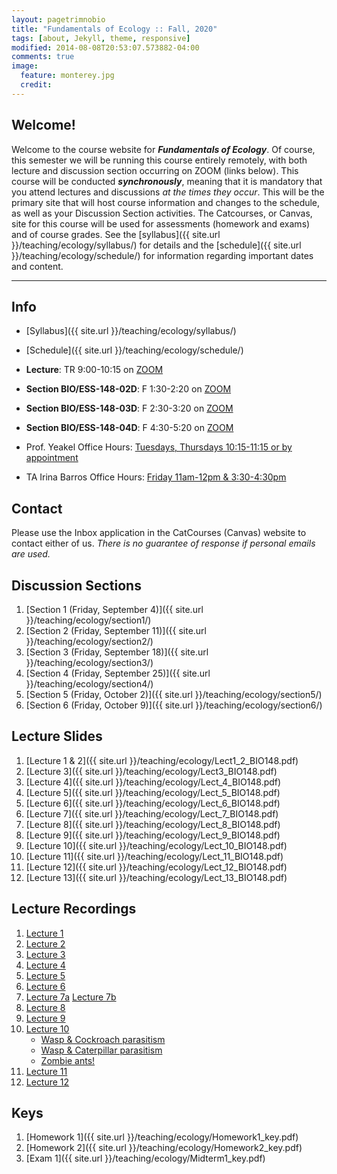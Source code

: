 ```yaml
---
layout: pagetrimnobio
title: "Fundamentals of Ecology :: Fall, 2020"
tags: [about, Jekyll, theme, responsive]
modified: 2014-08-08T20:53:07.573882-04:00
comments: true
image:
  feature: monterey.jpg
  credit:
---
```


## Welcome!
Welcome to the course website for ***Fundamentals of Ecology***. Of course, this semester we will be running this course entirely remotely, with both lecture and discussion section occurring on ZOOM (links below). This course will be conducted ***synchronously***, meaning that it is mandatory that you attend lectures and discussions *at the times they occur*. This will be the primary site that will host course information and changes to the schedule, as well as your Discussion Section activities. The Catcourses, or Canvas, site for this course will be used for assessments (homework and exams) and of course grades. See the [syllabus]({{ site.url }}/teaching/ecology/syllabus/) for details and the [schedule]({{ site.url }}/teaching/ecology/schedule/) for information regarding important dates and content.

---

## Info
*	[Syllabus]({{ site.url }}/teaching/ecology/syllabus/)  
* [Schedule]({{ site.url }}/teaching/ecology/schedule/)  

*	**Lecture**: TR 9:00-10:15 on [ZOOM](https://ucmerced.zoom.us/j/93141102627?pwd=ajgrVjYrZzJQcUhrV05kalJ1WFRVQT09)  
*	**Section BIO/ESS-148-02D**: F 1:30-2:20 on [ZOOM](https://ucmerced.zoom.us/j/96261126746?pwd=ZmxqZW1EdktNSGZhYXhkSmdONnZOZz09)  
*	**Section BIO/ESS-148-03D**: F 2:30-3:20 on [ZOOM](https://ucmerced.zoom.us/j/91856105994?pwd=OUVmaGtDMU8yKzZRVmRMNXhVS2R3Zz09)  
*	**Section BIO/ESS-148-04D**: F 4:30-5:20 on [ZOOM](https://ucmerced.zoom.us/j/92269177977?pwd=aDhMcUs4MS9YSnQ0TXMyVUlMTThOZz09)  


*	Prof. Yeakel Office Hours: [Tuesdays, Thursdays 10:15-11:15 or by appointment](https://ucmerced.zoom.us/j/93141102627?pwd=ajgrVjYrZzJQcUhrV05kalJ1WFRVQT09)  
*	TA Irina Barros Office Hours: [Friday 11am-12pm & 3:30-4:30pm](https://ucmerced.zoom.us/j/6953954982?pwd=dlhtWHliVWV4SW1BU1A5ZmxqdStqQT09)  

## Contact
Please use the Inbox application in the CatCourses (Canvas) website to contact either of us. *There is no guarantee of response if personal emails are used.*

## Discussion Sections
1. [Section 1 (Friday, September 4)]({{ site.url }}/teaching/ecology/section1/)  
2. [Section 2 (Friday, September 11)]({{ site.url }}/teaching/ecology/section2/)  
3. [Section 3 (Friday, September 18)]({{ site.url }}/teaching/ecology/section3/)  
4. [Section 4 (Friday, September 25)]({{ site.url }}/teaching/ecology/section4/)  
5. [Section 5 (Friday, October 2)]({{ site.url }}/teaching/ecology/section5/)  
6. [Section 6 (Friday, October 9)]({{ site.url }}/teaching/ecology/section6/)  


## Lecture Slides
1. [Lecture 1 & 2]({{ site.url }}/teaching/ecology/Lect1_2_BIO148.pdf)  
2. [Lecture 3]({{ site.url }}/teaching/ecology/Lect3_BIO148.pdf)
2. [Lecture 4]({{ site.url }}/teaching/ecology/Lect_4_BIO148.pdf)
2. [Lecture 5]({{ site.url }}/teaching/ecology/Lect_5_BIO148.pdf)
2. [Lecture 6]({{ site.url }}/teaching/ecology/Lect_6_BIO148.pdf)
2. [Lecture 7]({{ site.url }}/teaching/ecology/Lect_7_BIO148.pdf)
2. [Lecture 8]({{ site.url }}/teaching/ecology/Lect_8_BIO148.pdf)
2. [Lecture 9]({{ site.url }}/teaching/ecology/Lect_9_BIO148.pdf)
2. [Lecture 10]({{ site.url }}/teaching/ecology/Lect_10_BIO148.pdf)
2. [Lecture 11]({{ site.url }}/teaching/ecology/Lect_11_BIO148.pdf)
2. [Lecture 12]({{ site.url }}/teaching/ecology/Lect_12_BIO148.pdf)
2. [Lecture 13]({{ site.url }}/teaching/ecology/Lect_13_BIO148.pdf)




## Lecture Recordings
1. [Lecture 1](https://ucmerced.box.com/s/xhbud7bj8maok0oj99evyl2t4l4pujjm)
2. [Lecture 2](https://ucmerced.box.com/s/pf7iikfpren4hi7kowulmq74s4re1z9o)
3. [Lecture 3](https://ucmerced.box.com/s/my7xv1ixn30ksu2v3icvzbhjjvhf3hwd)
4. [Lecture 4](https://ucmerced.box.com/s/m234fatsoeasn9hjyt9r4t4twnarisan)
5. [Lecture 5](https://ucmerced.box.com/s/zhmykfsd0n03lgr28vly4pc9ho7mmaog)
6. [Lecture 6](https://ucmerced.box.com/s/dv5b0dpav4cbz5vpt08oykxn0f1mkd6a)
7. [Lecture 7a](https://ucmerced.box.com/s/jlf9tqbqhwhdo4lh01e1bpzt0lp4ys5y) [Lecture 7b](https://ucmerced.box.com/s/vyeeklvmm4lu0mkkm9wad0qu0l8f81xb)
8. [Lecture 8](https://ucmerced.box.com/s/si2dto0c82pc7wn63w2491azx8dwg0ie)
9. [Lecture 9](https://ucmerced.box.com/s/pnoskivlmybxf06pq1vd9f1gb2b7mgf9)
10. [Lecture 10](https://ucmerced.box.com/s/suj62sd5tc95jyexdl6zqlc78kun738b)
    * [Wasp & Cockroach parasitism](https://ucmerced.box.com/s/qebmd9v6bror3i9x7up8ia5z91d992h4)
    * [Wasp & Caterpillar parasitism](https://ucmerced.box.com/s/3x6wap7kjf257h0sscvdudhhl93r5qlc)
    * [Zombie ants!](https://ucmerced.box.com/s/cqvgwgcq758jwpwwjz9n7hh210rt6uwr)
11. [Lecture 11](https://ucmerced.box.com/s/nmssh70dxkdbvcf253q3nteph85lc2ci)
11. [Lecture 12](https://ucmerced.box.com/s/tadek8nrd0hvqinsunehyocjjk6s0z0c)


## Keys
1. [Homework 1]({{ site.url }}/teaching/ecology/Homework1_key.pdf)
2. [Homework 2]({{ site.url }}/teaching/ecology/Homework2_key.pdf)
3. [Exam 1]({{ site.url }}/teaching/ecology/Midterm1_key.pdf)

<!---
<hr>

*Exam II*: Lecture notes; Book chapters 7, 8, and 10; Section readings

### Discussion section materials
* Week 2 Reading: [Excerpts from A Sand County Almanac](http://jdyeakel.github.io/teaching/ecology/papers/Leopold_Excerpts.pdf)
* Week 3 Reading: [The Naturalist by Barry Lopez](http://jdyeakel.github.io/teaching/ecology/papers/Lopez_TheNaturalist.pdf)
* Week 4: [Discussion Questions](http://jdyeakel.github.io/teaching/ecology/guide_09_13.pdf)
* Week 5: [Allometry](http://jdyeakel.github.io/teaching/ecology/papers/Allometry.pdf)
* Week 6: [Parasite Life History](http://jdyeakel.github.io/teaching/ecology/papers/Kochin_ParasiteEvolution.pdf)
* Week 7: [Optimal Foraging Theory](http://jdyeakel.github.io/teaching/ecology/papers/optimalforaging.pdf)
* Week 8: [Game Theory](http://jdyeakel.github.io/teaching/ecology/papers/EvolGameTheory.pdf)



<hr>

[Homework 2: due in section during the week of March 20. Print and turn in.](http://jdyeakel.github.io/teaching/ecology/Homework2.pdf)
<br>
[Homework 3: due the day of the final exam!](http://jdyeakel.github.io/teaching/ecology/Homework3.pdf )

<hr>

[Natural History Field Report Instructions](http://jdyeakel.github.io/teaching/ecology/NaturalHistoryFieldReport.pdf)

<hr>

### Lecture materials

### Discussion section materials


*	Week 1: The web of life. **Required reading:** Cain chap. 1 ([slides](http://jdyeakel.github.io/teaching/ecology/slides/Lect1_BIO148.pdf))
*	Week 2: Scales in ecology. [**Required reading**](http://jdyeakel.github.io/teaching/ecology/papers/01_Levin.pdf) ([slides](http://jdyeakel.github.io/teaching/ecology/slides/Lect2_BIO148.pdf))
*	Week 3: Biomes. **Required reading:** Cain chap. 3 ([slides](http://jdyeakel.github.io/teaching/ecology/slides/Lect3_BIO148.pdf))
*	Week 4: Energy & Evolution. **Required reading:** Cain chap.5,6 ([slides](http://jdyeakel.github.io/teaching/ecology/slides/Lect5_BIO148.pdf))
*	Week 5: Evolution cont.  **Required reading:** Cain chap. 6,7  ([slides](http://jdyeakel.github.io/teaching/ecology/slides/Lect6_BIO148.pdf))
* **Exam I (2/15/2017)**: Covers Cain 1,3,5,6; section papers, lecture notes on those topics

<hr>

* Week 6: Life cycles and behavioral ecology. **Required reading:** Cain chap. 8
* Week 7: Behavioral Ecology cont. **Required reading:** Cain chap. 8 **&** [A bit about Game Theory](http://jdyeakel.github.io/teaching/ecology/papers/EvolGameTheory.pdf)
* Week 8: Population Ecology. **Required reading:** Cain chap. 10
* Week 9: Population Ecology (cont.) **Required reading** Cain chap. 11 up to (but not including) the Delayed Density Dependance material.
* **Exam II (3/29/2017)**: Covers Cain 8,9,10,part of 11; section papers, lecture notes

<hr>

* Week 10: Species Interactions: Competition. **Required Reading** Cain chap. 12
* Week 11: Competition *continued*
* Week 12: Predation and herbivory: **Required Reading** Cain chap. 13
* Week 13: Parasitism and disease: **Required Reading** Cain chap. 14
* Week 14: Mutualisms and commensalisms: **Required Reading** *Notes*. See Cain chap. 15 for additional details/extensions of concepts
* Week 15: Communities **Required Reading** Cain chap. 16
* Week 16: Metapopulations *Notes*. See Cain Chaps. 17/18 for additional details/extensions of concepts  
* **Exam III (5/6/2017)**: Covers Notes + Cain 12,13,14,16


<hr>
### Discussion section materials

*	Week 1: No section
*	Week 2: [**Required reading**](http://jdyeakel.github.io/teaching/ecology/papers/01_Levin.pdf)
*	Week 3: [**Required reading**](http://jdyeakel.github.io/teaching/ecology/papers/02_Chamberlain.pdf)
*	Week 4: [**Required reading**](http://jdyeakel.github.io/teaching/ecology/papers/03_Kocher.pdf), [Supplementary](http://jdyeakel.github.io/teaching/ecology/papers/03supp_Joyce.pdf)
* Week 5: No reading required for section, though attendance required.
* Week 6: No section this week
* Week 7: [**Required Reading**](http://jdyeakel.github.io/teaching/ecology/papers/04_Wolf.pdf)
* Week 8 (3/6 - 3/10): [**Required Reading**](http://jdyeakel.github.io/teaching/ecology/papers/05_Packer.pdf)
* Week 9 (3/13 - 3/17): [**Required Reading**](http://jdyeakel.github.io/teaching/ecology/papers/06_Dominy.pdf)
* Week 10 (4/3 - 4/7): No reading required
* Week 11 (4/10 - 4/14): [**Required Reading**](http://jdyeakel.github.io/teaching/ecology/papers/07_Estes.pdf)
--->
